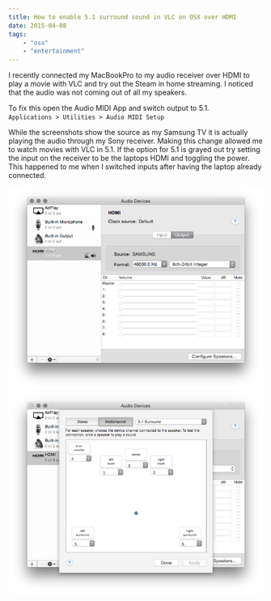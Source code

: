 ```yaml
---
title: How to enable 5.1 surround sound in VLC on OSX over HDMI
date: 2015-04-08
tags:
    - "osx"
    - "entertainment"
---
```

I recently connected my MacBookPro to my audio receiver over HDMI to play a movie with VLC and try out the Steam in home streaming. I noticed that the audio was not coming out of all my speakers.
<!--more-->

To fix this open the Audio MIDI App and switch output to 5.1.   
`Applications > Utilities > Audio MIDI Setup`

While the screenshots show the source as my Samsung TV it is actually playing the audio through my Sony receiver. Making this change allowed me to watch movies with VLC in 5.1. If the option for 5.1 is grayed out try setting the input on the receiver to be the laptops HDMI and toggling the power. This happened to me when I switched inputs after having the laptop already connected.

![Audio MIDI Setup](/images/2015-04-08/audio-devices.png)
![Audio MIDI Setup](/images/2015-04-08/audio-devices-configure-speakers.png)

